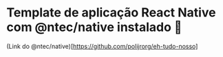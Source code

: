 # Template de aplicação React Native com @ntec/native instalado 💯

(Link do @ntec/native)[https://github.com/polijrorg/eh-tudo-nosso]
